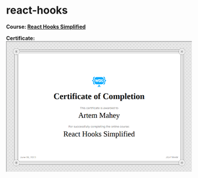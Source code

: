 # react-hooks
**Course: [React Hooks Simplified](https://courses.webdevsimplified.com/view/courses/react-hooks-simplified)**

**Certificate:![certificate](./public/certificate.png)**
